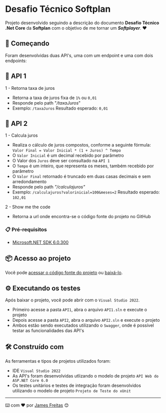 # Desafio Técnico Softplan

Projeto desenvolvido seguindo a descrição do documento <b>Desafio Técnico .Net Core</b> da <b>Softplan</b> com o objetivo de me tornar um <b><i>Softplayer</b></i>. ❤️

## 🚀 Começando

Foram desenvolvidas duas API's, uma com um endpoint e uma com dois endpoints: 

## 📌 API 1

1 - Retorna taxa de juros
* Retorna a taxa de juros fixa de ```1%``` ou ```0,01```
* Responde pelo path "<i>/taxaJuros</i>"
* Exemplo: ```/taxaJuros``` Resultado esperado: ```0,01```

## 📌 API 2

1 - Calcula juros
* Realiza o cálculo de juros compostos, conforme a seguinte fórmula: ```Valor Final = Valor Inicial * (1 + Juros) ^ Tempo```
* O ```Valor Inicial``` é um decimal recebido por parâmetro
* O Valor dos ```Juros``` deve ser consultado na ```API 1```
* O ```Tempo``` é um inteiro, que representa os meses, também recebido por parâmetro
* O ```Valor Final``` retornado é truncado em duas casas decimais e sem arredondamento
* Responde pelo path <i>"/calculajuros"</i>
* Exemplo: ```/calculajuros?valorinicial=100&meses=2``` Resultado esperado: ```102,01```

2 - Show me the code
* Retorna a url onde encontra-se o código fonte do projeto no GitHub

### 📋 Pré-requisitos

* [Microsoft.NET SDK 6.0.300](https://dotnet.microsoft.com/en-us/download/dotnet/6.0)

## 📦 Acesso ao projeto

Você pode [acessar o código fonte do projeto](https://github.com/jamesf182/DesafioTecnicoSoftplan) ou [baixá-lo](https://github.com/jamesf182/DesafioTecnicoSoftplan/archive/refs/heads/master.zip).

## ⚙️ Executando os testes

Após baixar o projeto, você pode abrir com o ```Visual Studio 2022```.
* Primeiro acesse a pasta ```API1```, abra o arquivo ```API1.sln``` e execute o projeto
* Depois acesse a pasta ```API2```, abra o arquivo ```API2.sln``` e execute o projeto
* Ambos estão sendo executados utilizando o ```Swagger```, onde é possível testar as funcionalidades das API's

## 🛠️ Construído com

As ferramentas e tipos de projetos utilizados foram:

* IDE ```Visual Studio 2022```
* As API's foram desenvolvidas utlizando o modelo de projeto ```API Web do ASP.NET Core 6.0```
* Os testes unitários e testes de integração foram desenvolvidos utilizando o modelo de projeto ```Projeto de Teste do xUnit```


---
⌨️ com ❤️ por [James Freitas](https://github.com/jamesf182) 😊

